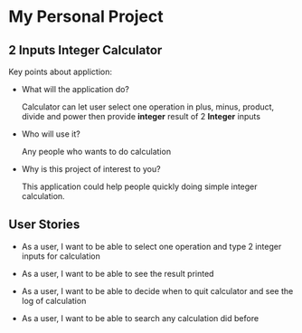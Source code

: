 # My Personal Project

## 2 Inputs Integer Calculator

Key points about appliction:
- What will the application do? 

  Calculator can let user select one operation in plus, minus, product, divide and power then provide **integer** result
  of 2 **Integer** inputs


- Who will use it?

  Any people who wants to do calculation


- Why is this project of interest to you?

  This application could help people quickly doing simple integer calculation.


## User Stories

- As a user, I want to be able to select one operation and type 2 integer inputs for calculation


- As a user, I want to be able to see the result printed


- As a user, I want to be able to decide when to quit calculator and see the log of calculation


- As a user, I want to be able to search any calculation did before
